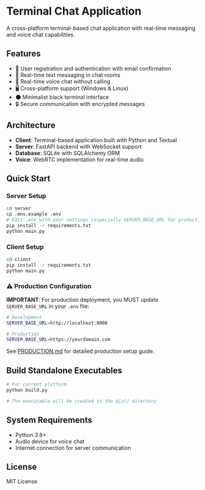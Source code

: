 # Terminal Chat Application

A cross-platform terminal-based chat application with real-time messaging and voice chat capabilities.

## Features

- 🔐 User registration and authentication with email confirmation
- 💬 Real-time text messaging in chat rooms
- 🎤 Real-time voice chat without calling
- 🖥️ Cross-platform support (Windows & Linux)
- 🌑 Minimalist black terminal interface
- 🔒 Secure communication with encrypted messages

## Architecture

- **Client**: Terminal-based application built with Python and Textual
- **Server**: FastAPI backend with WebSocket support
- **Database**: SQLite with SQLAlchemy ORM
- **Voice**: WebRTC implementation for real-time audio

## Quick Start

### Server Setup
```bash
cd server
cp .env.example .env
# Edit .env with your settings (especially SERVER_BASE_URL for production!)
pip install -r requirements.txt
python main.py
```

### Client Setup
```bash
cd client
pip install -r requirements.txt
python main.py
```

### ⚠️ Production Configuration
**IMPORTANT**: For production deployment, you MUST update `SERVER_BASE_URL` in your `.env` file:

```bash
# Development
SERVER_BASE_URL=http://localhost:8000

# Production
SERVER_BASE_URL=https://yourdomain.com
```

See [PRODUCTION.md](PRODUCTION.md) for detailed production setup guide.

## Build Standalone Executables

```bash
# For current platform
python build.py

# The executable will be created in the dist/ directory
```

## System Requirements

- Python 3.8+
- Audio device for voice chat
- Internet connection for server communication

## License

MIT License